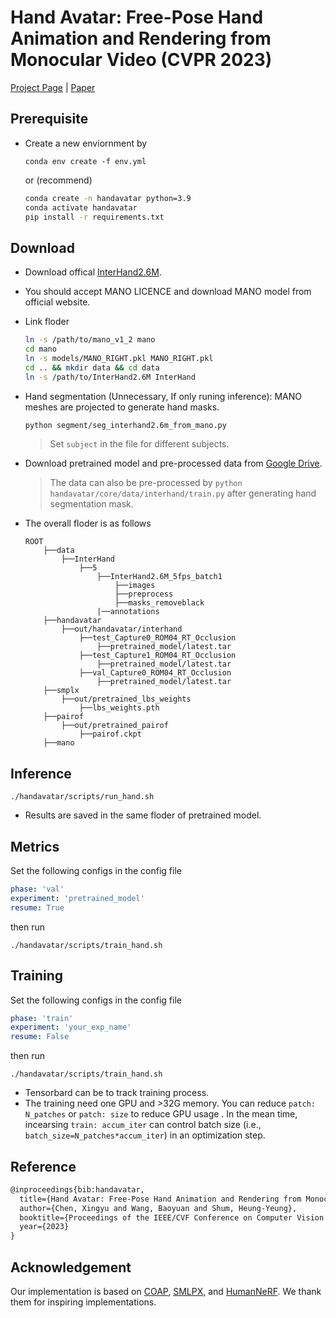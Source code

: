# **Hand Avatar: Free-Pose Hand Animation and Rendering from Monocular Video (CVPR 2023)**
[Project Page](https://seanchenxy.github.io/HandAvatarWeb/?utm_source=catalyzex.com) | [Paper](https://arxiv.org/abs/2211.12782)

## Prerequisite
+ Create a new enviornment by
    ```
    conda env create -f env.yml
    ```
    or (recommend)
    ```bash
    conda create -n handavatar python=3.9
    conda activate handavatar
    pip install -r requirements.txt
    ```

## Download
+ Download offical [InterHand2.6M](https://mks0601.github.io/InterHand2.6M/).
+ You should accept MANO LICENCE and download MANO model from official website. 
+ Link floder
    ```bash
    ln -s /path/to/mano_v1_2 mano
    cd mano
    ln -s models/MANO_RIGHT.pkl MANO_RIGHT.pkl
    cd .. && mkdir data && cd data
    ln -s /path/to/InterHand2.6M InterHand
    ```
+ Hand segmentation (Unnecessary, If only runing inference): MANO meshes are projected to generate hand masks.
    ```bash
    python segment/seg_interhand2.6m_from_mano.py
    ```
    > Set `subject` in the file for different subjects.
+ Download pretrained model and pre-processed data from [Google Drive](https://drive.google.com/drive/folders/19X0XOPWCrTPx4IAs2jpj34qbO0bC2Pew?usp=sharing).
    > The data can also be pre-processed by `python handavatar/core/data/interhand/train.py` after generating hand segmentation mask.

+ The overall floder is as follows
    ```
    ROOT
        ├──data
            ├──InterHand
                ├──5
                    ├──InterHand2.6M_5fps_batch1
                        ├──images
                        ├──preprocess
                        ├──masks_removeblack
                    |──annotations
        ├──handavatar
            ├──out/handavatar/interhand
                ├──test_Capture0_ROM04_RT_Occlusion
                    ├──pretrained_model/latest.tar
                ├──test_Capture1_ROM04_RT_Occlusion
                    ├──pretrained_model/latest.tar
                ├──val_Capture0_ROM04_RT_Occlusion
                    ├──pretrained_model/latest.tar
        ├──smplx
            ├──out/pretrained_lbs_weights
                ├──lbs_weights.pth
        ├──pairof
            ├──out/pretrained_pairof
                ├──pairof.ckpt
        ├──mano
    ```

## Inference
```
./handavatar/scripts/run_hand.sh
```
+ Results are saved in the same floder of pretrained model.

## Metrics
Set the following configs in the config file
```yaml
phase: 'val'
experiment: 'pretrained_model'
resume: True
```
then run
```
./handavatar/scripts/train_hand.sh
```

## Training
Set the following configs in the config file
```yaml
phase: 'train'
experiment: 'your_exp_name'
resume: False
```
then run
```
./handavatar/scripts/train_hand.sh 
```
+ Tensorbard can be to track training process.
+ The training need one GPU and >32G memory. You can reduce `patch: N_patches` or `patch: size` to reduce GPU usage . In the mean time, incearsing `train: accum_iter` can control batch size (i.e., `batch_size=N_patches*accum_iter`) in an optimization step.

## Reference
```tex
@inproceedings{bib:handavatar,
  title={Hand Avatar: Free-Pose Hand Animation and Rendering from Monocular Video},
  author={Chen, Xingyu and Wang, Baoyuan and Shum, Heung-Yeung},
  booktitle={Proceedings of the IEEE/CVF Conference on Computer Vision and Pattern Recognition (CVPR)},
  year={2023}
}
```

## Acknowledgement
Our implementation is based on [COAP](https://github.com/markomih/COAP), [SMLPX](https://github.com/vchoutas/smplx), and [HumanNeRF](https://github.com/chungyiweng/humannerf). We thank them for inspiring implementations.
